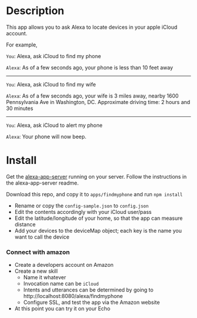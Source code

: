 # Description

This app allows you to ask Alexa to locate devices in your apple iCloud account.

For example,

`You`: Alexa, ask iCloud to find my phone

`Alexa`: As of a few seconds ago, your phone is less than 10 feet away

------ 

`You`: Alexa, ask iCloud to find my wife

`Alexa`: As of a few seconds ago, your wife is 3 miles away, nearby 1600 Pennsylvania Ave in Washington, DC. Approximate driving time: 2 hours and 30 minutes

------

`You`: Alexa, ask iCloud to alert my phone

`Alexa`: Your phone will now beep.


# Install

Get the [alexa-app-server](https://github.com/matt-kruse/alexa-app-server) running on your server. Follow the instructions in the alexa-app-server readme.

Download this repo, and copy it to `apps/findmyphone` and run `npm install` 

* Rename or copy the `config-sample.json` to `config.json`
* Edit the contents accordingly with your iCloud user/pass
* Edit the latitude/longitude of your home, so that the app can measure distance
* Add your devices to the deviceMap object; each key is the name you want to call the device

### Connect with amazon

* Create a developers account on Amazon
* Create a new skill
  * Name it whatever
  * Invocation name can be `iCloud`
  * Intents and utterances can be determined by going to http://localhost:8080/alexa/findmyphone
  * Configure SSL, and test the app via the Amazon website
* At this point you can try it on your Echo